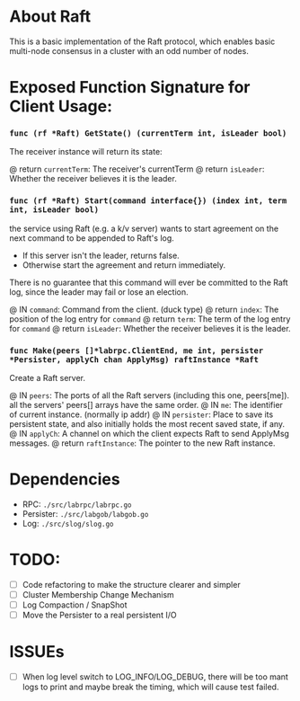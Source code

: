 # About Raft

This is a basic implementation of the Raft protocol, which enables basic multi-node consensus in a cluster with an odd number of nodes.

# Exposed Function Signature for Client Usage:

### `func (rf *Raft) GetState() (currentTerm int, isLeader bool)` 
The receiver instance will return its state:  

@ return `currentTerm`: The receiver's currentTerm 
@ return `isLeader`:    Whether the receiver believes it is the leader.

### `func (rf *Raft) Start(command interface{}) (index int, term int, isLeader bool)`
the service using Raft (e.g. a k/v server) wants to start agreement on the next command to be appended to Raft's log. 
* If this server isn't the leader, returns false. 
* Otherwise start the agreement and return immediately. 

There is no guarantee that this command will ever be committed to the Raft log, since the leader may fail or lose an election. 

@ IN `command`:   Command from the client. (duck type)
@ return `index`:    The position of the log entry for `command`
@ return `term`:     The term of the log entry for `command`
@ return `isLeader`: Whether the receiver believes it is the leader.

### `func Make(peers []*labrpc.ClientEnd, me int, persister *Persister, applyCh chan ApplyMsg) raftInstance *Raft`
Create a Raft server. 

@ IN `peers`: The ports of all the Raft servers (including this one, peers[me]). all the servers' peers[] arrays have the same order.
@ IN `me`:    The identifier of current instance. (normally ip addr)
@ IN `persister`: Place to save its persistent state, and also initially holds the most recent saved state, if any.
@ IN `applyCh`: A channel on which the client expects Raft to send ApplyMsg messages.
@ return `raftInstance`: The pointer to the new Raft instance.

# Dependencies

* RPC: `./src/labrpc/labrpc.go`
* Persister: `./src/labgob/labgob.go`
* Log: `./src/slog/slog.go`

# TODO:

- [ ] Code refactoring to make the structure clearer and simpler
- [ ] Cluster Membership Change Mechanism
- [ ] Log Compaction / SnapShot
- [ ] Move the Persister to a real persistent I/O
  
# ISSUEs
- [ ] When log level switch to LOG_INFO/LOG_DEBUG, there will be too mant logs to print and maybe break the timing, which will cause test failed.